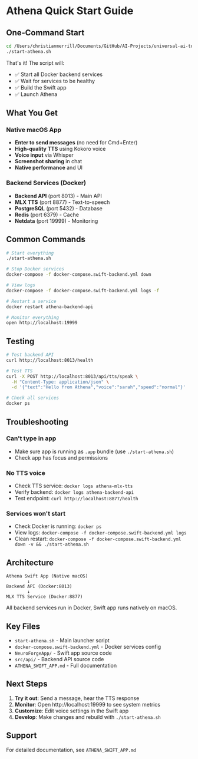 # Athena Quick Start Guide

## One-Command Start

```bash
cd /Users/christianmerrill/Documents/GitHub/AI-Projects/universal-ai-tools
./start-athena.sh
```

That's it! The script will:
- ✅ Start all Docker backend services
- ✅ Wait for services to be healthy  
- ✅ Build the Swift app
- ✅ Launch Athena

## What You Get

### Native macOS App
- **Enter to send messages** (no need for Cmd+Enter)
- **High-quality TTS** using Kokoro voice
- **Voice input** via Whisper
- **Screenshot sharing** in chat
- **Native performance** and UI

### Backend Services (Docker)
- **Backend API** (port 8013) - Main API
- **MLX TTS** (port 8877) - Text-to-speech
- **PostgreSQL** (port 5432) - Database
- **Redis** (port 6379) - Cache
- **Netdata** (port 19999) - Monitoring

## Common Commands

```bash
# Start everything
./start-athena.sh

# Stop Docker services
docker-compose -f docker-compose.swift-backend.yml down

# View logs
docker-compose -f docker-compose.swift-backend.yml logs -f

# Restart a service
docker restart athena-backend-api

# Monitor everything
open http://localhost:19999
```

## Testing

```bash
# Test backend API
curl http://localhost:8013/health

# Test TTS
curl -X POST http://localhost:8013/api/tts/speak \
  -H "Content-Type: application/json" \
  -d '{"text":"Hello from Athena","voice":"sarah","speed":"normal"}'

# Check all services
docker ps
```

## Troubleshooting

### Can't type in app
- Make sure app is running as `.app` bundle (use `./start-athena.sh`)
- Check app has focus and permissions

### No TTS voice
- Check TTS service: `docker logs athena-mlx-tts`
- Verify backend: `docker logs athena-backend-api`
- Test endpoint: `curl http://localhost:8877/health`

### Services won't start
- Check Docker is running: `docker ps`
- View logs: `docker-compose -f docker-compose.swift-backend.yml logs`
- Clean restart: `docker-compose -f docker-compose.swift-backend.yml down -v && ./start-athena.sh`

## Architecture

```
Athena Swift App (Native macOS)
        ↓
Backend API (Docker:8013)
        ↓
MLX TTS Service (Docker:8877)
```

All backend services run in Docker, Swift app runs natively on macOS.

## Key Files

- `start-athena.sh` - Main launcher script
- `docker-compose.swift-backend.yml` - Docker services config
- `NeuroForgeApp/` - Swift app source code
- `src/api/` - Backend API source code
- `ATHENA_SWIFT_APP.md` - Full documentation

## Next Steps

1. **Try it out**: Send a message, hear the TTS response
2. **Monitor**: Open http://localhost:19999 to see system metrics
3. **Customize**: Edit voice settings in the Swift app
4. **Develop**: Make changes and rebuild with `./start-athena.sh`

## Support

For detailed documentation, see `ATHENA_SWIFT_APP.md`

